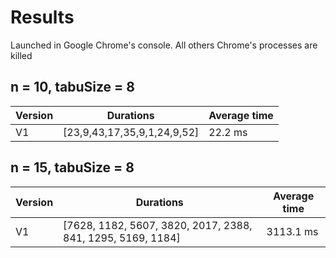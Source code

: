 # Results
Launched in Google Chrome's console.
All others Chrome's processes are killed

## n = 10, tabuSize = 8
Version | Durations | Average time
------- | --------- | ------------
V1      | [23,9,43,17,35,9,1,24,9,52] | 22.2 ms



## n = 15, tabuSize = 8
Version | Durations | Average time
------- | --------- | ------------
V1      | [7628, 1182, 5607, 3820, 2017, 2388, 841, 1295, 5169, 1184] | 3113.1 ms
